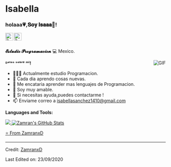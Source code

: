 # Isabella
<!-- <h3 title="hola"> Soy Isaaaa! 🌷</h3> -->

<!--
**is4bell5/is4bell5** is a ✨ _special_ ✨ repository because its `README.md` (this file) appears on your GitHub profile.

Here are some ideas to get you started:

- 🔭 I’m currently working on ...
- 🌱 I’m currently learning ...
- 👯 I’m looking to collaborate on ...
- 🤔 I’m looking for help with ...
- 💬 Ask me about ...
- 📫 How to reach me: ...
- 😄 Pronouns: ...
- ⚡ Fun fact: ...
-->
<h3 title="hola"> holaaa💗,𝐒𝐨𝐲 𝐈𝐬𝐚𝐚𝐚🌷!</h3>

</a>
<a href=https://www.instagram.com/lisa_ials?igsh=dG1rM3dveXZndm52>
  <img align="left" alt="Zamran's Instagram" width="24px" src="https://cdn.jsdelivr.net/npm/simple-icons@v3/icons/instagram.svg" />
</a>
<a href=https://www.facebook.com/profile.php?id=100048761541645>
  <img align="left" alt="Zamran's Facebook" width="24px" src="https://cdn.jsdelivr.net/npm/simple-icons@v3/icons/facebook.svg" />
</a>



<br />
<br />

**𝓔𝓼𝓽𝓾𝓭𝓲𝓸 𝓟𝓻𝓸𝓰𝓻𝓪𝓶𝓪𝓬𝓲𝓸𝓷** 💻 Mexico.
 <!-- Currently, I'm a Community Team Member 🙍🏽‍♂️ [@CallmeMehdi](https://github.com/CallmeMehdi), Kaggler 👨🏽‍💻 [@Kaggle](https://www.kaggle.com/mehdimabrouki), and an Artificial Intelligence intern 👨🏽‍💼.  -->

  <img align="right" alt="GIF" src="https://i.pinimg.com/originals/e4/26/70/e426702edf874b181aced1e2fa5c6cde.gif" />

**ᴰᵃᵗᵒˢ ˢᵒᵇʳᵉ ᵐⁱ!**

- 👨🏽‍💻 Actualmente estudio Programacion.
- 🌱 Cada dia aprendo cosas nuevas. 
- 🤔 Me encataria aprender mas lenguajes de Programacion.
- 💼 Soy muy amable.
- 💬 Si necesitas ayuda,puedes contactarme !
- 📫 Enviame correo a isabellasanchez1410@gmail.com


**Languages and Tools:**  

<pag alinear="izquierda">
  <a href="https://skillicons.dev">
    <img src="https://skillicons.dev/icons?i=c,java,php,css,html,mysql,github " />

<img src="https://github-readme-stats.vercel.app/api?username=ZamranxD&show_icons=true&hide_border=true&count_private=true&theme=shades-of-purple&icon_color=fad000" alt="Zamran's GitHub Stats">

⭐️ From [ZamranxD](https://github.com/ZamranxD)


----
Credit: [ZamranxD](https://github.com/ZamranxD)

Last Edited on: 23/09/2020
